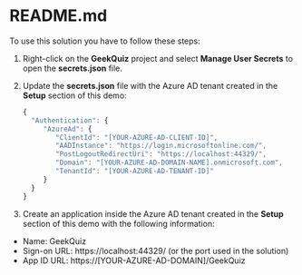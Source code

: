 README.md
==========

To use this solution you have to follow these steps:

1. Right-click on the **GeekQuiz** project and select **Manage User Secrets** to open the **secrets.json** file.

1. Update the **secrets.json** file with the Azure AD tenant created in the **Setup** section of this demo:

	````JavaScript
	{
	  "Authentication": {
		 "AzureAd": {
			"ClientId": "[YOUR-AZURE-AD-CLIENT-ID]",
			"AADInstance": "https://login.microsoftonline.com/",
			"PostLogoutRedirectUri": "https://localhost:44329/",
			"Domain": "[YOUR-AZURE-AD-DOMAIN-NAME].onmicrosoft.com",
			"TenantId": "[YOUR-AZURE-AD-TENANT-ID]"
		 }
	  }
	}
	````

2. Create an application inside the Azure AD tenant created in the **Setup** section of this demo with the following information:

* Name: GeekQuiz
* Sign-on URL: https://localhost:44329/ (or the port used in the solution)
* App ID URL: https://[YOUR-AZURE-AD-DOMAIN]/GeekQuiz
